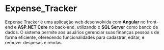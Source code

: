 ﻿# Expense_Tracker

Expense Tracker é uma aplicação web desenvolvida com <strong>Angular</strong> no front-end e <strong>ASP.NET Core</strong> no back-end, utilizando o <strong>SQL Server</strong> como banco de dados. O sistema permite aos usuários gerenciar suas finanças pessoais de forma eficiente, oferecendo funcionalidades para cadastrar, editar, e remover despesas e rendas.
